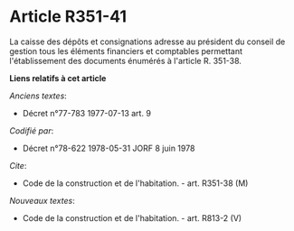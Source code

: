 # Article R351-41

La caisse des dépôts et consignations adresse au président du conseil de gestion tous les éléments financiers et comptables
permettant l'établissement des documents énumérés à l'article R. 351-38.

**Liens relatifs à cet article**

_Anciens textes_:

  - Décret n°77-783 1977-07-13 art. 9

_Codifié par_:

  - Décret n°78-622 1978-05-31 JORF 8 juin 1978

_Cite_:

  - Code de la construction et de l'habitation. - art. R351-38 (M)

_Nouveaux textes_:

  - Code de la construction et de l'habitation. - art. R813-2 (V)
